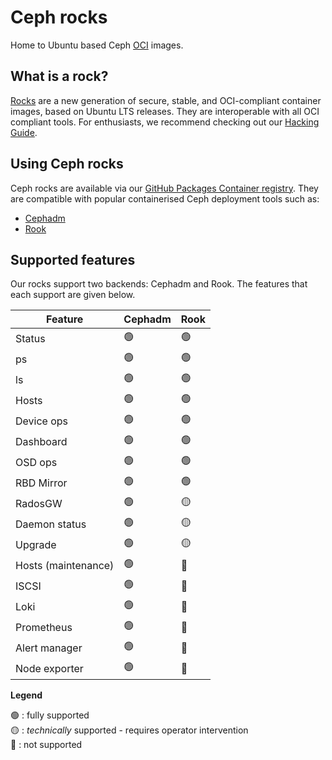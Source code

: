 # Ceph rocks

Home to Ubuntu based Ceph [OCI][wikipedia-oci] images.

## What is a rock?

[Rocks][definition-rocks] are a new generation of secure, stable, and
OCI-compliant container images, based on Ubuntu LTS releases. They are
interoperable with all OCI compliant tools. For enthusiasts, we recommend
checking out our [Hacking Guide](HACKING.md).

## Using Ceph rocks

Ceph rocks are available via our [GitHub Packages Container
registry][github-ceph-containers-registry]. They are compatible with popular
containerised Ceph deployment tools such as:

* [Cephadm][ubuntu-discourse-cephadm]
* [Rook][ubuntu-discourse-ceph-rook]

## Supported features

Our rocks support two backends: Cephadm and Rook. The features that each
support are given below.

| Feature | Cephadm | Rook |
| ------- | ------- | ---- |
| Status | &#x1F7E2; | &#x1F7E2; |
| ps | &#x1F7E2; | &#x1F7E2; |
| ls | &#x1F7E2; | &#x1F7E2; |
| Hosts | &#x1F7E2; | &#x1F7E2; |
| Device ops | &#x1F7E2; | &#x1F7E2; |
| Dashboard | &#x1F7E2; | &#x1F7E2; |
| OSD ops | &#x1F7E2; | &#x1F7E2; |
| RBD Mirror | &#x1F7E2; | &#x1F7E2; |
| RadosGW | &#x1F7E2; | &#x1F7E1; |
| Daemon status | &#x1F7E2; | &#x1F7E1; |
| Upgrade | &#x1F7E2; | &#x1F7E1; |
| Hosts (maintenance) | &#x1F7E2; | &#x1F534; |
| ISCSI | &#x1F7E2; | &#x1F534; |
| Loki | &#x1F7E2; | &#x1F534; |
| Prometheus | &#x1F7E2; | &#x1F534; |
| Alert manager | &#x1F7E2; | &#x1F534; |
| Node exporter | &#x1F7E2; | &#x1F534; |

**Legend**

&#x1F7E2; : fully supported  
&#x1F7E1; : _technically_ supported - requires operator intervention  
&#x1F534; : not supported

<!-- LINKS -->

[wikipedia-oci]: https://en.wikipedia.org/wiki/Open_Container_Initiative
[definition-rocks]: https://canonical-rockcraft.readthedocs-hosted.com/en/latest/explanation/rocks/#rocks-explanation
[github-ceph-containers-registry]: https://github.com/canonical/ceph-containers/pkgs/container/ceph
[ubuntu-discourse-cephadm]: https://discourse.ubuntu.com/t/32408
[ubuntu-discourse-ceph-rook]: https://discourse.ubuntu.com/t/32565

